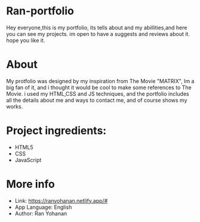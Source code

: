 # Ran-portfolio
Hey everyone,this is my portfolio, its tells about and my abillities,and here you can see my projects.
im open to have a suggests and reviews about it.
hope you like it.

# About
My protfolio was designed by my inspiration from The Movie "MATRIX", Im a big fan of it, and i thought it would be cool to make some references to The Movie.
i used my HTML,CSS and JS techniques, and the portfolio includes all the details about me and ways to contact me, and of course shows my works.

# Project ingredients:
- HTML5
- CSS
- JavaScript

 # More info
 - Link: https://ranyohanan.netlify.app/#
- App Language: English
- Author: Ran Yohanan
